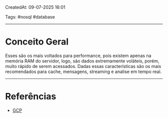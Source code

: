 CreatedAt: 09-07-2025 16:01

Tags: #nosql #database 

---
# Conceito Geral
Esses são os mais voltados para performance, pois existem apenas na memória RAM do servidor, logo, são dados extremamente voláteis, porém, muito rápido de serem acessados. Dadas essas características são os mais recomendados para cache, mensagens, streaming e analise em tempo real.

---
# Referências
- [GCP](https://cloud.google.com/discover/what-is-nosql?hl=pt-BR)